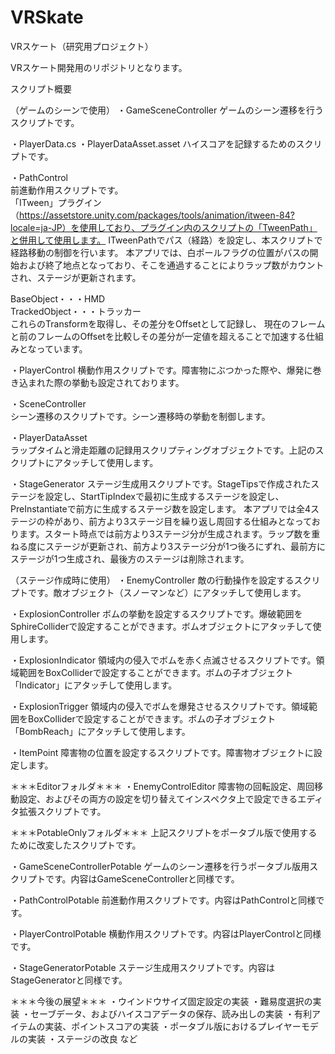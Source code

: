 # VRSkate
VRスケート（研究用プロジェクト）

VRスケート開発用のリポジトリとなります。


スクリプト概要<br/>

（ゲームのシーンで使用）
・GameSceneController
ゲームのシーン遷移を行うスクリプトです。

・PlayerData.cs
・PlayerDataAsset.asset
ハイスコアを記録するためのスクリプトです。


・PathControl<br/>
前進動作用スクリプトです。<br/>
「ITween」プラグイン（https://assetstore.unity.com/packages/tools/animation/itween-84?locale=ja-JP）を使用しており、プラグイン内のスクリプトの「TweenPath」と併用して使用します。
ITweenPathでパス（経路）を設定し、本スクリプトで経路移動の制御を行います。
本アプリでは、白ポールフラグの位置がパスの開始および終了地点となっており、そこを通過することによりラップ数がカウントされ、ステージが更新されます。

BaseObject・・・HMD<br/>
TrackedObject・・・トラッカー<br/>
これらのTransformを取得し、その差分をOffsetとして記録し、
現在のフレームと前のフレームのOffsetを比較しその差分が一定値を超えることで加速する仕組みとなっています。<br/>


・PlayerControl
横動作用スクリプトです。障害物にぶつかった際や、爆発に巻き込まれた際の挙動も設定されております。

・SceneController<br/>
シーン遷移のスクリプトです。シーン遷移時の挙動を制御します。<br/>

・PlayerDataAsset<br/>
ラップタイムと滑走距離の記録用スクリプティングオブジェクトです。上記のスクリプトにアタッチして使用します。<br/>

・StageGenerator
ステージ生成用スクリプトです。StageTipsで作成されたステージを設定し、StartTipIndexで最初に生成するステージを設定し、PreInstantiateで前方に生成するステージ数を設定します。
本アプリでは全4ステージの枠があり、前方より3ステージ目を繰り返し周回する仕組みとなっております。スタート時点では前方より3ステージ分が生成されます。ラップ数を重ねる度にステージが更新され、前方より3ステージ分が1つ後ろにずれ、最前方にステージが1つ生成され、最後方のステージは削除されます。



（ステージ作成時に使用）
・EnemyController
敵の行動操作を設定するスクリプトです。敵オブジェクト（スノーマンなど）にアタッチして使用します。

・ExplosionController
ボムの挙動を設定するスクリプトです。爆破範囲をSphireColliderで設定することができます。ボムオブジェクトにアタッチして使用します。

・ExplosionIndicator
領域内の侵入でボムを赤く点滅させるスクリプトです。領域範囲をBoxColliderで設定することができます。ボムの子オブジェクト「Indicator」にアタッチして使用します。

・ExplosionTrigger
領域内の侵入でボムを爆発させるスクリプトです。領域範囲をBoxColliderで設定することができます。ボムの子オブジェクト「BombReach」にアタッチして使用します。

・ItemPoint
障害物の位置を設定するスクリプトです。障害物オブジェクトに設定します。




＊＊＊Editorフォルダ＊＊＊
・EnemyControlEditor
障害物の回転設定、周回移動設定、およびその両方の設定を切り替えてインスペクタ上で設定できるエディタ拡張スクリプトです。



＊＊＊PotableOnlyフォルダ＊＊＊
上記スクリプトをポータブル版で使用するために改変したスクリプトです。

・GameSceneControllerPotable
ゲームのシーン遷移を行うポータブル版用スクリプトです。内容はGameSceneControllerと同様です。

・PathControlPotable
前進動作用スクリプトです。内容はPathControlと同様です。

・PlayerControlPotable
横動作用スクリプトです。内容はPlayerControlと同様です。

・StageGeneratorPotable
ステージ生成用スクリプトです。内容はStageGeneratorと同様です。



＊＊＊今後の展望＊＊＊
・ウインドウサイズ固定設定の実装
・難易度選択の実装
・セーブデータ、およびハイスコアデータの保存、読み出しの実装
・有利アイテムの実装、ポイントスコアの実装
・ポータブル版におけるプレイヤーモデルの実装
・ステージの改良
など
